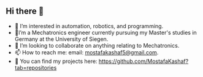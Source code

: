 ## Hi there 👋

- 👀 I’m interested in automation, robotics, and programming.
- 🌱I’m a Mechatronics engineer currently pursuing my Master's studies in Germany at the University of Siegen.
- 💞️ I’m looking to collaborate on anything relating to Mechatronics.
- 📫 How to reach me: email: mostafakashaf5@gmail.com.
- 🙌 You can find my projects here: https://github.com/MostafaKashaf?tab=repositories
